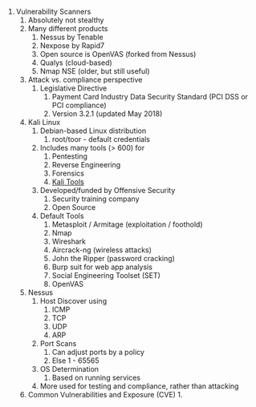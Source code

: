 1. Vulnerability Scanners
	1. Absolutely not stealthy
	1. Many different products
		1. Nessus by Tenable
		2. Nexpose by Rapid7
		3. Open source is OpenVAS (forked from Nessus)
		4. Qualys (cloud-based)
		5. Nmap NSE (older, but still useful)
	6. Attack vs. compliance perspective
		1. Legislative Directive
			1. Payment Card Industry Data Security Standard (PCI DSS or PCI compliance)
			2. Version 3.2.1 (updated May 2018)
	3. Kali Linux
		1. Debian-based Linux distribution
			1. root/toor - default credentials
		2. Includes many tools (> 600) for
			1. Pentesting
			2. Reverse Engineering
			3. Forensics
			4. [Kali Tools](https://tools.kali.org/tools-listing)
		5. Developed/funded by Offensive Security
			1. Security training company
			2. Open Source
		3. Default Tools
			1. Metasploit / Armitage (exploitation / foothold)
			2. Nmap
			3. Wireshark
			4. Aircrack-ng (wireless attacks)
			5. John the Ripper (password cracking)
			6. Burp suit for web app analysis
			7. Social Engineering Toolset (SET)
			8. OpenVAS
	2. Nessus
		1. Host Discover using
			1. ICMP
			2. TCP
			3. UDP
			4. ARP
		5. Port Scans
			1. Can adjust ports by a policy
			2. Else 1 - 65565
		3. OS Determination
			1. Based on running services
		2. More used for testing and compliance, rather than attacking
	3. Common Vulnerabilities and Exposure (CVE)
		1. 